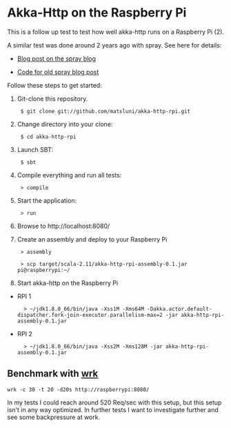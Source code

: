 # Akka-Http on the Raspberry Pi

This is a follow up test to test how well akka-http runs on a Raspberry Pi (2).

A similar test was done around 2 years ago with spray. See here for details:

* [Blog post on the spray blog](<http://spray.io/blog/2013-07-23-spray-on-the-raspberry-pi/>)

* [Code for old spray blog post](https://github.com/matsluni/spray-template)

Follow these steps to get started:

1. Git-clone this repository.

        $ git clone git://github.com/matsluni/akka-http-rpi.git

2. Change directory into your clone:

        $ cd akka-http-rpi

3. Launch SBT:

        $ sbt

4. Compile everything and run all tests:

        > compile

5. Start the application:

        > run

6. Browse to http://localhost:8080/

7. Create an assembly and deploy to your Raspberry Pi

        > assembly
        
        > scp target/scala-2.11/akka-http-rpi-assembly-0.1.jar pi@raspberrypi:~/
        
8. Start akka-http on the Raspberry Pi

- RPI 1
        
        > ~/jdk1.8.0_66/bin/java -Xss1M -Xms64M -Dakka.actor.default-dispatcher.fork-join-executor.parallelism-max=2 -jar akka-http-rpi-assembly-0.1.jar
    
- RPI 2
   
        > ~/jdk1.8.0_66/bin/java -Xss2M -Xms128M -jar akka-http-rpi-assembly-0.1.jar
        
## Benchmark with [wrk](https://github.com/wg/wrk)
        
    wrk -c 30 -t 20 -d20s http://raspberrypi:8080/
        
In my tests I could reach around 520 Req/sec with this setup, but this setup isn't in any way optimized.
In further tests I want to investigate further and see some backpressure at work.
